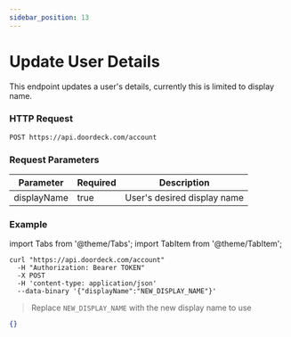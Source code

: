 ```yaml
---
sidebar_position: 13
---
```


# Update User Details

This endpoint updates a user's details, currently this is limited to display name.

### HTTP Request
`POST https://api.doordeck.com/account`

### Request Parameters

| Parameter   | Required | Description                 |
|-------------|----------|-----------------------------|
| displayName | true     | User's desired display name |

### Example

import Tabs from '@theme/Tabs';
import TabItem from '@theme/TabItem';

<Tabs>
<TabItem value="shell" label="Request">

```shell title="CURL"
curl "https://api.doordeck.com/account"
  -H "Authorization: Bearer TOKEN"
  -X POST
  -H 'content-type: application/json'
  --data-binary '{"displayName":"NEW_DISPLAY_NAME"}'
```

> Replace `NEW_DISPLAY_NAME` with the new display name to use

</TabItem>
<TabItem value="json" label="Response">

```json title="JSON"
{}
```

</TabItem>
</Tabs>
